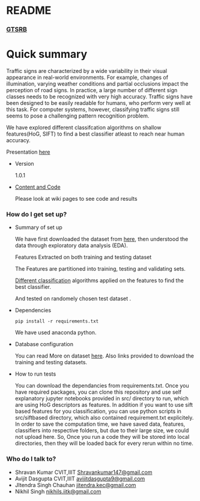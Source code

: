# README #

### [GTSRB](http://benchmark.ini.rub.de/?section=gtsrb&subsection=news) ###

# Quick summary

Traffic signs are characterized by a wide variability in their visual appearance in real-world environments. For example, changes of illumination, varying weather conditions and partial occlusions impact the perception of road signs. In practice, a large number of different sign classes needs to be recognized with very high accuracy. Traffic signs have been designed to be easily readable for humans, who perform very well at this task. For computer systems, however, classifying traffic signs still seems to pose a challenging pattern recognition problem.

We have explored different classifcation algorithms on shallow features(HoG, SIFT) to find a best classifier atleast to reach near human accuracy.

Presentation [here](https://docs.google.com/presentation/d/1-WdLwKJzpL4ukYYuFl3g2TMUACUIbfdz0aWkfzQP7ZI/edit?usp=sharing)
    

* Version

  1.0.1
* [Content and Code](https://github.com/shravankumar147/gtsrb-smai/wiki)

  Please look at wiki pages to see code and results

### How do I get set up? ###

* Summary of set up

  We have first downloaded the dataset from [here](https://github.com/shravankumar147/gtsrb-smai/wiki/Database-Configuration), then understood the data through exploratory data analysis (EDA).
  
  Features Extracted on both training and testing dataset
  
  The Features are partitioned into training, testing and validating sets.
  
  [Different classification](https://github.com/shravankumar147/gtsrb-smai/wiki) algorithms applied on the features to find the best classifier.
  
  And tested on randomely chosen test dataset .
  
* Dependencies

   ``` pip install -r requirements.txt ``` 
   
   We have used anaconda python.  
* Database configuration

  You can read More on dataset [here](https://github.com/shravankumar147/gtsrb-smai/wiki/Database-Configuration).
  Also links provided to download the training and testing datasets.
  
* How to run tests
  
  You can download the dependancies from requirements.txt. Once you have required packages, you can clone this repository and use self explanatory jupyter notebooks provided in src/ directory to run, which are using HoG descriptors as features. In addition if you want to use sift based features for you classification, you can use python scripts in src/siftbased directory, which also contained requirement.txt explicitely. In order to save the computation time, we have saved data, features, classifiers into respective folders, but due to their large size, we could not upload here. So, Once you run a code they will be stored into local directories, then they will be loaded back for every rerun within no time.


### Who do I talk to? ###

* Shravan Kumar
  CVIT,IIIT
  Shravankumar147@gmail.com
* Avijit Dasgupta
  CVIT,IIIT
  avijitdasgupta9@gmail.com
* JItendra Singh Chauhan
  jitendra.kec@gmail.com
* Nikhil Singh
  nikhils.iitk@gmail.com
